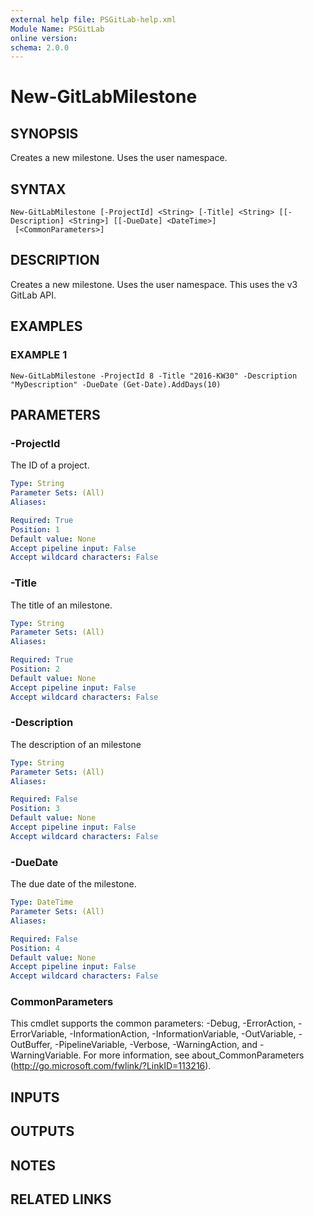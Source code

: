 ```yaml
---
external help file: PSGitLab-help.xml
Module Name: PSGitLab
online version:
schema: 2.0.0
---
```


# New-GitLabMilestone

## SYNOPSIS
Creates a new milestone.
Uses the user namespace.

## SYNTAX

```
New-GitLabMilestone [-ProjectId] <String> [-Title] <String> [[-Description] <String>] [[-DueDate] <DateTime>]
 [<CommonParameters>]
```

## DESCRIPTION
Creates a new milestone.
Uses the user namespace.
This uses the v3 GitLab API.

## EXAMPLES

### EXAMPLE 1
```
New-GitLabMilestone -ProjectId 8 -Title "2016-KW30" -Description "MyDescription" -DueDate (Get-Date).AddDays(10)
```

## PARAMETERS

### -ProjectId
The ID of a project.

```yaml
Type: String
Parameter Sets: (All)
Aliases:

Required: True
Position: 1
Default value: None
Accept pipeline input: False
Accept wildcard characters: False
```

### -Title
The title of an milestone.

```yaml
Type: String
Parameter Sets: (All)
Aliases:

Required: True
Position: 2
Default value: None
Accept pipeline input: False
Accept wildcard characters: False
```

### -Description
The description of an milestone

```yaml
Type: String
Parameter Sets: (All)
Aliases:

Required: False
Position: 3
Default value: None
Accept pipeline input: False
Accept wildcard characters: False
```

### -DueDate
The due date of the milestone.

```yaml
Type: DateTime
Parameter Sets: (All)
Aliases:

Required: False
Position: 4
Default value: None
Accept pipeline input: False
Accept wildcard characters: False
```

### CommonParameters
This cmdlet supports the common parameters: -Debug, -ErrorAction, -ErrorVariable, -InformationAction, -InformationVariable, -OutVariable, -OutBuffer, -PipelineVariable, -Verbose, -WarningAction, and -WarningVariable. For more information, see about_CommonParameters (http://go.microsoft.com/fwlink/?LinkID=113216).

## INPUTS

## OUTPUTS

## NOTES

## RELATED LINKS
